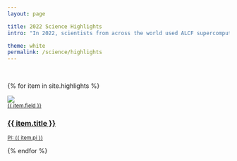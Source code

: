```yaml
---
layout: page

title: 2022 Science Highlights
intro: "In 2022, scientists from across the world used ALCF supercomputing and AI resources to accelerate discovery and innovation across a wide range of research areas. The following science highlights detail some of the groundbreaking research campaigns carried out by ALCF users over the past year."

theme: white
permalink: /science/highlights
---
```


<!-- <ul>
  {% for item in site.highlights %}
    <li>
      <a href="{{ site.url }}{{ item.url }}">{{ item.title }}</a>
    </li>
  {% endfor %}
</ul>
 -->
 
<br>

<div class="teasers">

{% for item in site.highlights %}

<div class="teaser">
  <a href="{{ site.url }}{{ item.url }}">
  	<div class="image-wrapper">
  		<div><img src="{{ site.url }}/assets/images/{{ item.image }}"></div>
  		<div class="hover-scrim"></div>
  	</div>
  	<div class="content-wrapper">
      <small class="eyebrow">{{ item.field }}</small>
  		<h3>{{ item.title }}</h3>
      <small class="meta">PI: {{ item.pi }}</small>
  	</div>
  </a>
</div>

{% endfor %}

</div>